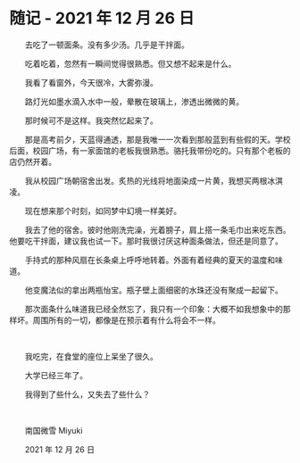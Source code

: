 # 随记 - 2021 年 12 月 26 日

　　去吃了一顿面条。没有多少汤。几乎是干拌面。

　　吃着吃着，忽然有一瞬间觉得很熟悉。但又想不起来是什么。

　　我看了看窗外，今天很冷，大雾弥漫。

　　路灯光如墨水滴入水中一般，晕散在玻璃上，渗透出微微的黄。

　　那时候可不是这样。我突然忆起来了。

　　那是高考前夕，天蓝得通透，那是我唯一一次看到那般蓝到有些假的天。学校后面，校园广场，有一家面馆的老板我很熟悉。骆托我带份吃的。只有那个老板的店仍然开着。

　　我从校园广场朝宿舍出发。炙热的光线将地面染成一片黄，我想买两根冰淇凌。

　　现在想来那个时刻，如同梦中幻境一样美好。

　　我去了他的宿舍。彼时他刚洗完澡，光着膀子，肩上搭一条毛巾出来吃东西。他要吃干拌面，建议我也试一下。那时我很讨厌这种面条做法，但还是同意了。

　　手持式的那种风扇在长条桌上呼呼地转着。外面有着经典的夏天的温度和味道。

　　他变魔法似的拿出两瓶怡宝。瓶子壁上面细密的水珠还没有聚成一起留下。

　　那次面条什么味道我已经全然忘了，我只有一个印象：大概不如我想象中的那样坏。周围所有的一切，都像是在预示着有什么将会不一样。

<br />

　　我吃完，在食堂的座位上呆坐了很久。

　　大学已经三年了。

　　我得到了些什么，又失去了些什么？

<br />

　　南国微雪 Miyuki

　　2021 年 12 月 26 日